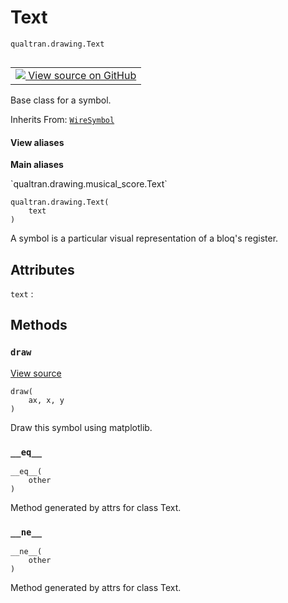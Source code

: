 # Text
`qualtran.drawing.Text`


<table class="tfo-notebook-buttons tfo-api nocontent" align="left">
<td>
  <a target="_blank" href="https://github.com/quantumlib/Qualtran/blob/main/qualtran/drawing/musical_score.py#L382-L396">
    <img src="https://www.tensorflow.org/images/GitHub-Mark-32px.png" />
    View source on GitHub
  </a>
</td>
</table>



Base class for a symbol.

Inherits From: [`WireSymbol`](../../qualtran/drawing/WireSymbol.md)

<section class="expandable">
  <h4 class="showalways">View aliases</h4>
  <p>
<b>Main aliases</b>
<p>`qualtran.drawing.musical_score.Text`</p>
</p>
</section>

<pre class="devsite-click-to-copy prettyprint lang-py tfo-signature-link">
<code>qualtran.drawing.Text(
    text
)
</code></pre>



<!-- Placeholder for "Used in" -->

A symbol is a particular visual representation of a bloq's register.



<h2 class="add-link">Attributes</h2>

`text`<a id="text"></a>
: &nbsp;




## Methods

<h3 id="draw"><code>draw</code></h3>

<a target="_blank" class="external" href="https://github.com/quantumlib/Qualtran/blob/main/qualtran/drawing/musical_score.py#L386-L396">View source</a>

<pre class="devsite-click-to-copy prettyprint lang-py tfo-signature-link">
<code>draw(
    ax, x, y
)
</code></pre>

Draw this symbol using matplotlib.


<h3 id="__eq__"><code>__eq__</code></h3>

<pre class="devsite-click-to-copy prettyprint lang-py tfo-signature-link">
<code>__eq__(
    other
)
</code></pre>

Method generated by attrs for class Text.


<h3 id="__ne__"><code>__ne__</code></h3>

<pre class="devsite-click-to-copy prettyprint lang-py tfo-signature-link">
<code>__ne__(
    other
)
</code></pre>

Method generated by attrs for class Text.




